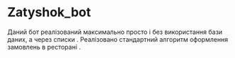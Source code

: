 # Zatyshok_bot
Даний бот реалізований максимально просто і без використання бази даних, а через списки . Реалізовано стандартний алгоритм оформлення замовлень в ресторані .
